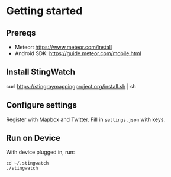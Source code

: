 # Getting started

## Prereqs
- Meteor: https://www.meteor.com/install
- Android SDK: https://guide.meteor.com/mobile.html

## Install StingWatch
curl https://stingraymappingproject.org/install.sh | sh

## Configure settings
Register with Mapbox and Twitter. Fill in `settings.json` with keys.

## Run on Device
With device plugged in, run:
````
cd ~/.stingwatch
./stingwatch
````
